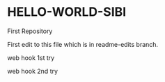 # HELLO-WORLD-SIBI
First Repository

First edit to this file which is in readme-edits branch.

web hook 1st try

web hook 2nd try
